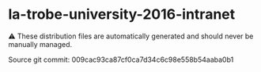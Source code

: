 # la-trobe-university-2016-intranet

:warning: These distribution files are automatically generated and should never be manually managed.

Source git commit: 009cac93ca87cf0ca7d34c6c98e558b54aaba0b1
